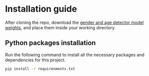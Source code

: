 # Installation guide

After cloning the repo, download the [gender and age detector model weights](https://drive.google.com/uc?id=1_aDScOvBeBLCn_iv0oxSO8X1ySQpSbIS), and place them inside your working directory. 

## Python packages installation

Run the following command to install all the necessary packages and dependencies for this project.

```bash
pip install -r requirenments.txt
```
